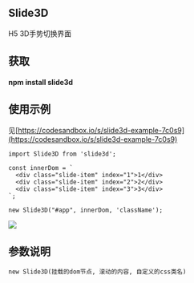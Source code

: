 ## Slide3D
H5 3D手势切换界面
## 获取
#### npm install slide3d
## 使用示例
见[https://codesandbox.io/s/slide3d-example-7c0s9](https://codesandbox.io/s/slide3d-example-7c0s9)
```
import Slide3D from 'slide3d';

const innerDom = `
  <div class="slide-item" index="1">1</div>
  <div class="slide-item" index="2">2</div>
  <div class="slide-item" index="3">3</div>
`;

new Slide3D("#app", innerDom, 'className');
```
<img src="https://s2.ax1x.com/2019/10/03/uw2U0g.gif" />

## 参数说明

```
new Slide3D(挂载的dom节点, 滚动的内容, 自定义的css类名)
```
